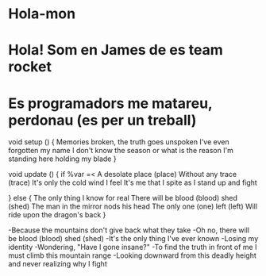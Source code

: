 # Hola-mon
# Hola! Som en James de es team rocket
# Es programadors me matareu, perdonau (es per un treball)

void setup () {
  Memories broken, the truth goes unspoken
    I've even forgotten my name
      I don't know the season or what is the reason
         I'm standing here holding my blade
  }

void update () {
if %var =<
  A desolate place (place)
    Without any trace (trace)
      It's only the cold wind I feel
          It's me that I spite as I stand up and fight
          
  } else { The only thing I know for real
    There will be blood (blood) shed (shed)
        The man in the mirror nods his head
            The only one (one) left (left)
                Will ride upon the dragon's back 
  } 

  -Because the mountains don't give back what they take
  -Oh no, there will be blood (blood) shed (shed)
  -It's the only thing I've ever known
  -Losing my identity
  -Wondering, "Have I gone insane?"
  -To find the truth in front of me I must climb this mountain range
  -Looking downward from this deadly height and never realizing why I fight
